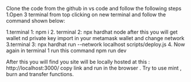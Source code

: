 

Clone the code from the github in vs code and follow the following steps
1.Open 3 terminal from top clicking on new terminal and follow the command shown below:

1.terminal 1: npm i
2. terminal 2: npx hardhat node after this you will get wallet nd private key import in your metamask wallet and change network 
3.terminal 3: npx hardhat run --network localhost scripts/deploy.js
4. Now again  in terminal 1 run this command npm run dev

 After this you will find you site will be locally hosted at this  : http://localhost:3000/
   copy link and run in the browser .
    Try to use mint , burn and transfer functions.
